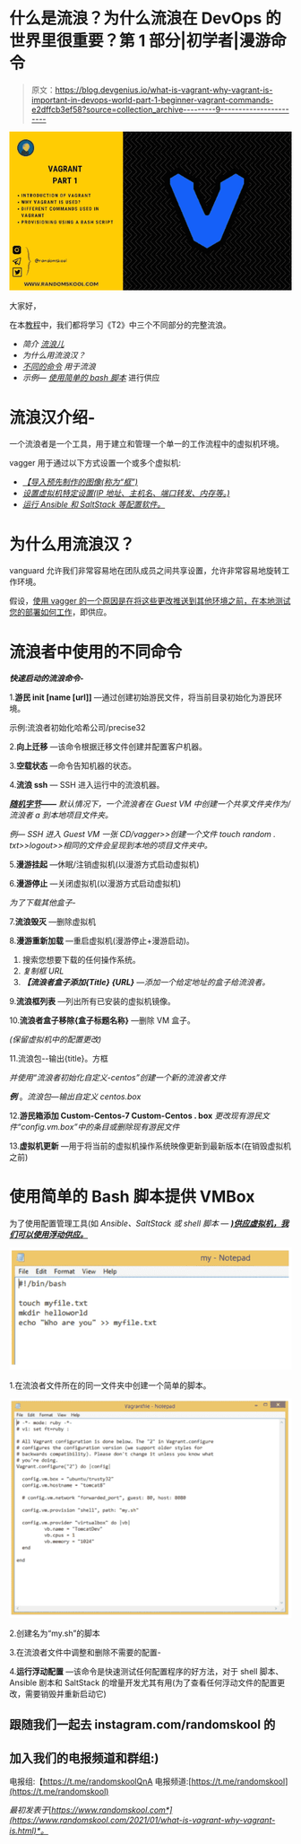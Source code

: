 # 什么是流浪？为什么流浪在 DevOps 的世界里很重要？第 1 部分|初学者|漫游命令

> 原文：<https://blog.devgenius.io/what-is-vagrant-why-vagrant-is-important-in-devops-world-part-1-beginner-vagrant-commands-e2dffcb3ef58?source=collection_archive---------9----------------------->

![](img/892f5db7374a5ca2abb170a33057241c.png)

大家好，

在本[教程](https://www.randomskool.com/2021/01/what-is-vagrant-why-vagrant-is.html)中，我们都将学习《T2》中三个不同部分的完整流浪。

*   *简介* [*流浪儿*](https://www.randomskool.com/2021/01/what-is-vagrant-why-vagrant-is.html)
*   *为什么用流浪汉？*
*   [*不同的命令*](https://www.randomskool.com/2021/01/what-is-vagrant-why-vagrant-is.html) *用于流浪*
*   *示例—* [*使用简单的 bash 脚本*](https://www.randomskool.com/2021/01/what-is-vagrant-why-vagrant-is.html) 进行供应

# 流浪汉介绍-

一个流浪者是一个工具，用于建立和管理一个单一的工作流程中的虚拟机环境。

vagger 用于通过以下方式设置一个或多个虚拟机:

*   [*【导入预先制作的图像(称为“框”)*](https://www.randomskool.com/2021/01/what-is-vagrant-why-vagrant-is.html)
*   [*设置虚拟机特定设置(IP 地址、主机名、端口转发、内存等。)*](https://www.randomskool.com/2021/01/what-is-vagrant-why-vagrant-is.html)
*   [*运行 Ansible 和 SaltStack 等配置软件。*](https://www.randomskool.com/2021/01/what-is-vagrant-why-vagrant-is.html)

# 为什么用流浪汉？

vanguard 允许我们非常容易地在团队成员之间共享设置，允许非常容易地旋转工作环境。

假设，[使用 vagger 的一个原因是在将这些更改推送到其他环境之前，在本地测试您的部署如何工作](https://www.randomskool.com/2021/01/what-is-vagrant-why-vagrant-is.html)，即供应。

# 流浪者中使用的不同命令

***快速启动的流浪命令-***

1.**游民 init [name [url]]** —通过创建初始游民文件，将当前目录初始化为游民环境。

示例:流浪者初始化哈希公司/precise32

2.**向上迁移** —该命令根据迁移文件创建并配置客户机器。

3.**空载状态** —命令告知机器的状态。

4.**流浪 ssh** — SSH 进入运行中的流浪机器。

[***随机字节***](https://www.randomskool.com/2021/01/what-is-vagrant-why-vagrant-is.html)***——*** *默认情况下，一个流浪者在 Guest VM 中创建一个共享文件夹作为/流浪者 a 到本地项目文件夹。*

*例— SSH 进入 Guest VM 一张 CD/vagger>>创建一个文件 touch random . txt>>logout>>相同的文件会呈现到本地的项目文件夹中。*

5.**漫游挂起** —休眠/注销虚拟机(以漫游方式启动虚拟机)

6.**漫游停止** —关闭虚拟机(以漫游方式启动虚拟机)

*为了下载其他盒子-*

7.**流浪毁灭** —删除虚拟机

8.**漫游重新加载** —重启虚拟机(漫游停止+漫游启动)。

1.  搜索您想要下载的任何操作系统。
2.  *复制框 URL*
3.  ***【流浪者盒子添加{Title} {URL}*** *—添加一个给定地址的盒子给流浪者。*

9.**流浪框列表** —列出所有已安装的虚拟机镜像。

10.**流浪者盒子移除{盒子标题名称}** —删除 VM 盒子。

*(保留虚拟机中的配置更改)*

11.流浪包--输出{title}。方框

*并使用“流浪者初始化自定义-centos”创建一个新的流浪者文件*

***例*** 。*流浪包—输出自定义 centos.box*

12.**游民箱添加 Custom-Centos-7 Custom-Centos . box**
*更改现有游民文件“config.vm.box”中的条目或删除现有游民文件*

13.**虚拟机更新** —用于将当前的虚拟机操作系统映像更新到最新版本(在销毁虚拟机之前)

# 使用简单的 Bash 脚本提供 VMBox

为了使用配置管理工具(如 *Ansible、SaltStack 或 shell 脚本* — [***)供应虚拟机，我们可以使用浮动供应。***](https://www.randomskool.com/2021/01/what-is-vagrant-why-vagrant-is.html)

![](img/ecf152dfd96b2502daeb25371bfde924.png)

1.在流浪者文件所在的同一文件夹中创建一个简单的脚本。

![](img/849c7fe4a0fad342053a409d2235e006.png)

2.创建名为“my.sh”的脚本

3.在流浪者文件中调整和删除不需要的配置-

4.**运行浮动配置** —该命令是快速测试任何配置程序的好方法，对于 shell 脚本、Ansible 剧本和 SaltStack 的增量开发尤其有用(为了查看任何浮动文件的配置更改，需要销毁并重新启动它)

## 跟随我们一起去 instagram.com/randomskool 的

## 加入我们的电报频道和群组:)

电报组:【https://t.me/randomskoolQnA
电报频道:[https://t.me/randomskool](https://t.me/randomskool)

*最初发表于*[*https://www.randomskool.com*](https://www.randomskool.com/2021/01/what-is-vagrant-why-vagrant-is.html)*。*
